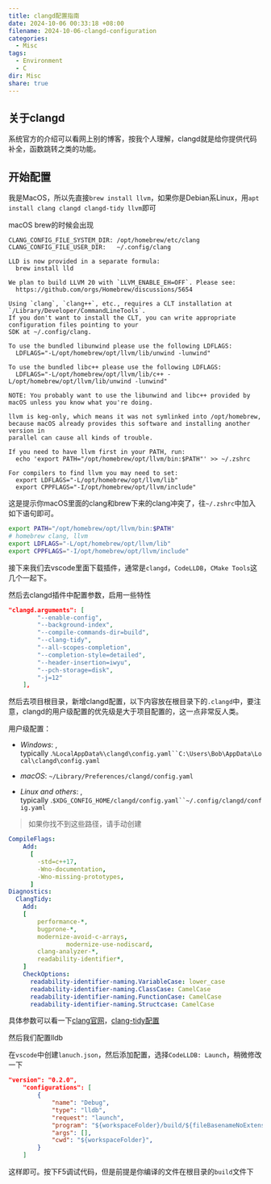 ```yaml
---
title: clangd配置指南
date: 2024-10-06 00:33:18 +08:00
filename: 2024-10-06-clangd-configuration
categories:
  - Misc
tags:
  - Environment
  - C
dir: Misc
share: true
---
```

## 关于clangd

系统官方的介绍可以看网上别的博客，按我个人理解，clangd就是给你提供代码补全，函数跳转之类的功能。

## 开始配置

我是MacOS，所以先直接`brew install llvm`，如果你是Debian系Linux，用`apt install clang clangd clangd-tidy llvm`即可

macOS brew的时候会出现

```
CLANG_CONFIG_FILE_SYSTEM_DIR: /opt/homebrew/etc/clang
CLANG_CONFIG_FILE_USER_DIR:   ~/.config/clang

LLD is now provided in a separate formula:
  brew install lld

We plan to build LLVM 20 with `LLVM_ENABLE_EH=OFF`. Please see:
  https://github.com/orgs/Homebrew/discussions/5654

Using `clang`, `clang++`, etc., requires a CLT installation at `/Library/Developer/CommandLineTools`.
If you don't want to install the CLT, you can write appropriate configuration files pointing to your
SDK at ~/.config/clang.

To use the bundled libunwind please use the following LDFLAGS:
  LDFLAGS="-L/opt/homebrew/opt/llvm/lib/unwind -lunwind"

To use the bundled libc++ please use the following LDFLAGS:
  LDFLAGS="-L/opt/homebrew/opt/llvm/lib/c++ -L/opt/homebrew/opt/llvm/lib/unwind -lunwind"

NOTE: You probably want to use the libunwind and libc++ provided by macOS unless you know what you're doing.

llvm is keg-only, which means it was not symlinked into /opt/homebrew,
because macOS already provides this software and installing another version in
parallel can cause all kinds of trouble.

If you need to have llvm first in your PATH, run:
  echo 'export PATH="/opt/homebrew/opt/llvm/bin:$PATH"' >> ~/.zshrc

For compilers to find llvm you may need to set:
  export LDFLAGS="-L/opt/homebrew/opt/llvm/lib"
  export CPPFLAGS="-I/opt/homebrew/opt/llvm/include"
```

这是提示你macOS里面的clang和brew下来的clang冲突了，往`~/.zshrc`中加入如下语句即可。

```bash
export PATH="/opt/homebrew/opt/llvm/bin:$PATH"
# homebrew clang, llvm
export LDFLAGS="-L/opt/homebrew/opt/llvm/lib"
export CPPFLAGS="-I/opt/homebrew/opt/llvm/include"
```

接下来我们去vscode里面下载插件，通常是`clangd`，`CodeLLDB`，`CMake Tools`这几个一起下。

然后去clangd插件中配置参数，启用一些特性

```json
"clangd.arguments": [
        "--enable-config",
        "--background-index",
        "--compile-commands-dir=build",
        "--clang-tidy",
        "--all-scopes-completion",
        "--completion-style=detailed",
        "--header-insertion=iwyu",
        "--pch-storage=disk",
        "-j=12"
    ],
```

然后去项目根目录，新增clangd配置，以下内容放在根目录下的`.clangd`中，要注意，clangd的用户级配置的优先级是大于项目配置的，这一点非常反人类。

用户级配置：

- _Windows_: , typically .`%LocalAppData%\clangd\config.yaml``C:\Users\Bob\AppData\Local\clangd\config.yaml`

- _macOS_: `~/Library/Preferences/clangd/config.yaml`

- _Linux and others_: , typically .`$XDG_CONFIG_HOME/clangd/config.yaml``~/.config/clangd/config.yaml`

> 如果你找不到这些路径，请手动创建

```yaml
CompileFlags:
    Add:
      [
        -std=c++17,
        -Wno-documentation,
        -Wno-missing-prototypes,
      ]
Diagnostics:
  ClangTidy:
    Add:
    [
        performance-*,
        bugprone-*,
        modernize-avoid-c-arrays,
				modernize-use-nodiscard,
        clang-analyzer-*,
        readability-identifier*,
    ]
    CheckOptions:
      readability-identifier-naming.VariableCase: lower_case
      readability-identifier-naming.ClassCase: CamelCase
      readability-identifier-naming.FunctionCase: CamelCase
      readability-identifier-naming.Structcase: CamelCase
```

具体参数可以看一下[clang官网](https://clangd.llvm.org/config)，[clang-tidy配置](https://clang.llvm.org/extra/clang-tidy/checks/list.html)

然后我们配置lldb

在`vscode`中创建`lanuch.json`，然后添加配置，选择`CodeLLDB: Launch`，稍微修改一下

```json
"version": "0.2.0",
    "configurations": [
        {
            "name": "Debug",
            "type": "lldb",
            "request": "launch",
            "program": "${workspaceFolder}/build/${fileBasenameNoExtension}",
            "args": [],
            "cwd": "${workspaceFolder}",
        }
    ]
```

这样即可。按下F5调试代码，但是前提是你编译的文件在根目录的`build`文件下